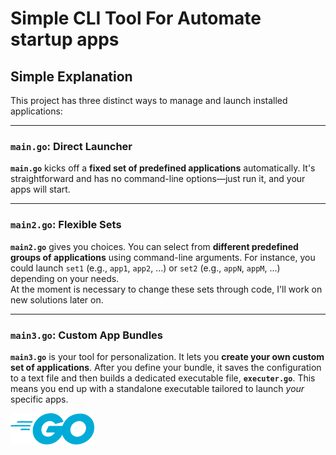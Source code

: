 # Simple CLI Tool For Automate startup apps

## Simple Explanation

This project has three distinct ways to manage and launch installed applications:<br>


---

### `main.go`: Direct Launcher

**`main.go`** kicks off a **fixed set of predefined applications** automatically. It's straightforward and has no command-line options—just run it, and your apps will start.

---

### `main2.go`: Flexible Sets

**`main2.go`** gives you choices. You can select from **different predefined groups of applications** using command-line arguments. For instance, you could launch `set1` (e.g., `app1`, `app2`, ...) or `set2` (e.g., `appN`, `appM`, ...) depending on your needs.<br>
At the moment is necessary to change these sets through code, I'll work on new solutions later on.

---

### `main3.go`: Custom App Bundles

**`main3.go`** is your tool for personalization. It lets you **create your own custom set of applications**. After you define your bundle, it saves the configuration to a text file and then builds a dedicated executable file, **`executer.go`**. This means you end up with a standalone executable tailored to launch *your* specific apps.

<img src="Go_Logo_Blue.svg.png" height="50px">

